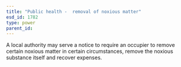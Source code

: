 ```yaml
---
title: "Public health -  removal of noxious matter"
esd_id: 1782
type: power
parent_id:  
---
```


A local authority may serve a notice to require an occupier to remove certain noxious matter in certain circumstances, remove the noxious substance itself and recover expenses.

